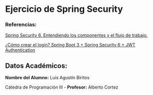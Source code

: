 # Ejercicio de Spring Security

### Referencias:

[Spring Security 6. Entendiendo los componentes y el flujo de trabajo.](https://www.youtube.com/watch?v=qiPh0yrDNas)

[¿Cómo crear el login? Spring Boot 3 + Spring Security 6 + JWT Authentication](https://www.youtube.com/watch?v=nwqQYCM4YT8)

## Datos Académicos:

**Nombre del Alumno:** Luis Agustín Biritos

Cátedra de Programación III - **Profesor:** Alberto Cortez
